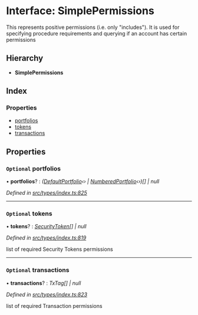 # Interface: SimplePermissions

This represents positive permissions (i.e. only "includes"). It is used
  for specifying procedure requirements and querying if an account has certain
  permissions

## Hierarchy

* **SimplePermissions**

## Index

### Properties

* [portfolios](simplepermissions.md#optional-portfolios)
* [tokens](simplepermissions.md#optional-tokens)
* [transactions](simplepermissions.md#optional-transactions)

## Properties

### `Optional` portfolios

• **portfolios**? : *([DefaultPortfolio](../classes/defaultportfolio.md)‹› | [NumberedPortfolio](../classes/numberedportfolio.md)‹›)[] | null*

*Defined in [src/types/index.ts:825](https://github.com/PolymathNetwork/polymesh-sdk/blob/108d588b/src/types/index.ts#L825)*

___

### `Optional` tokens

• **tokens**? : *[SecurityToken](../classes/securitytoken.md)[] | null*

*Defined in [src/types/index.ts:819](https://github.com/PolymathNetwork/polymesh-sdk/blob/108d588b/src/types/index.ts#L819)*

list of required Security Tokens permissions

___

### `Optional` transactions

• **transactions**? : *TxTag[] | null*

*Defined in [src/types/index.ts:823](https://github.com/PolymathNetwork/polymesh-sdk/blob/108d588b/src/types/index.ts#L823)*

list of required Transaction permissions

